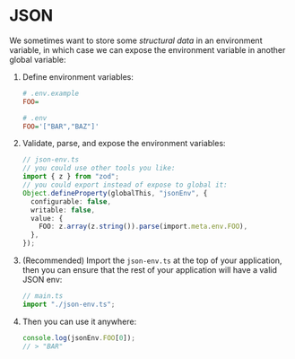 # JSON

We sometimes want to store some _structural data_ in an environment variable, in which case we can expose the environment variable in another global variable:

1. Define environment variables:

   ```ini
   # .env.example
   FOO=
   ```

   ```ini
   # .env
   FOO='["BAR","BAZ"]'
   ```

1. Validate, parse, and expose the environment variables:

   ```ts
   // json-env.ts
   // you could use other tools you like:
   import { z } from "zod";
   // you could export instead of expose to global it:
   Object.defineProperty(globalThis, "jsonEnv", {
     configurable: false,
     writable: false,
     value: {
       FOO: z.array(z.string()).parse(import.meta.env.FOO),
     },
   });
   ```

1. (Recommended) Import the `json-env.ts` at the top of your application, then you can ensure that the rest of your application will have a valid JSON env:

   ```ts
   // main.ts
   import "./json-env.ts";
   ```

1. Then you can use it anywhere:

   ```ts
   console.log(jsonEnv.FOO[0]);
   // > "BAR"
   ```
